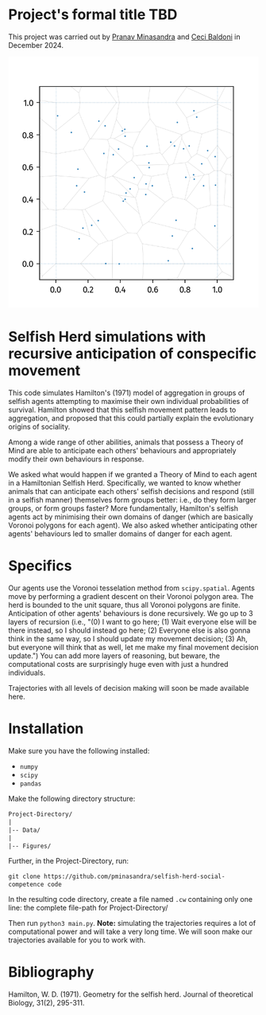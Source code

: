 
# Project's formal title TBD
This project was carried out by [Pranav Minasandra](pminasandra.github.io) and
[Ceci Baldoni](cecibaldoni.github.io) in December 2024.

![an animation of a selfish herd](.assets/selfish-herd-banner.gif)

# Selfish Herd simulations with recursive anticipation of conspecific movement

This code simulates Hamilton's (1971) model of aggregation in groups of selfish
agents attempting to maximise their own individual probabilities of survival.
Hamilton showed that this selfish movement pattern leads to aggregation, and
proposed that this could partially explain the evolutionary origins of
sociality.

Among a wide range of other abilities, animals that possess a Theory of Mind are
able to anticipate each others' behaviours and appropriately modify their own
behaviours in response. 

We asked what would happen if we granted a Theory of Mind to each agent in
a Hamiltonian Selfish Herd. Specifically, we wanted to know whether animals that
can anticipate each others' selfish decisions and respond (still in a selfish
manner) themselves form groups better: i.e., do they form larger groups, or form
groups faster? More fundamentally, Hamilton's selfish agents act by minimising
their own domains of danger (which are basically Voronoi polygons for each
agent). We also asked whether anticipating other agents' behaviours led to
smaller domains of danger for each agent.

# Specifics

Our agents use the Voronoi tesselation method from `scipy.spatial`. Agents move
by performing a gradient descent on their Voronoi polygon area. The herd is
bounded to the unit square, thus all Voronoi polygons are finite. Anticipation
of other agents' behaviours is done recursively. We go up to 3 layers of
recursion (i.e., "(0) I want to go here; (1) Wait everyone else will be there
instead, so I should instead go here; (2) Everyone else is also gonna think in
the same way, so I should update my movement decision; (3) Ah, but everyone will
think that as well, let me make my final movement decision update.") You can add
more layers of reasoning, but beware, the computational costs are surprisingly
huge even with just a hundred individuals.

Trajectories with all levels of decision making will soon be made available
here.

# Installation

Make sure you have the following installed: 

- `numpy`
- `scipy`
- `pandas`

Make the following directory structure:
```
Project-Directory/
|
|-- Data/
|
|-- Figures/
```

Further, in the Project-Directory, run:
```
git clone https://github.com/pminasandra/selfish-herd-social-competence code
```

In the resulting code directory, create a file named `.cw` containing only one
line: the complete file-path for Project-Directory/ 

Then run `python3 main.py`. **Note:** simulating the trajectories requires a lot
of computational power and will take a very long time. We will soon make our
trajectories available for you to work with.

# Bibliography
Hamilton, W. D. (1971). Geometry for the selfish herd. Journal of theoretical Biology, 31(2), 295-311.
